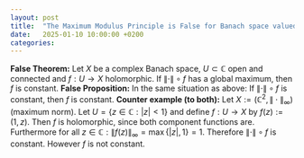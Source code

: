 ```yaml
---
layout: post
title:  "The Maximum Modulus Principle is False for Banach space valued functions"
date:   2025-01-10 10:00:00 +0200
categories:
---
```


**False Theorem:**
Let $X$ be a complex Banach space, $U \subset \mathbb{C}$ open and connected and $f:U \to X$ holomorphic.
If $\|\cdot \| \circ f$ has a global maximum, then $f$ is constant.
**False Proposition:**
In the same situation as above:
If $\| \cdot \| \circ f$ is constant, then $f$ is constant.
**Counter example (to both):**
Let $X := (\mathbb{C}^2, \| \cdot \|_\infty)$ (maximum norm).
Let $U = \{ z \in \mathbb{C}: |z|< 1\}$ and define $f:U \to X$ by $f(z) := (1, z)$.
Then $f$ is holomorphic, since both component functions are.
Furthermore for all $z \in \mathbb{C} : \| f (z) \|_\infty = \max \{ |z| , 1\} = 1$.
Therefore $\| \cdot \| \circ f$ is constant.
However $f$ is not constant.
